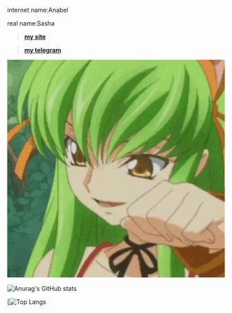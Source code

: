 internet name:Anabel

real name:Sasha

> [**my site**](https://anabeg.github.io)

> [**my telegram**](https://t.me/new_anabel_bot)

![banner](https://github.com/Anabeg/Anabeg/blob/main/profile.gif)






![Anurag's GitHub stats](https://github-readme-stats.vercel.app/api?username=anabeg&show_icons=true&theme=radical)






[![Top Langs](https://github-readme-stats.vercel.app/api/top-langs/?username=anabeg&hide_progress=true)
